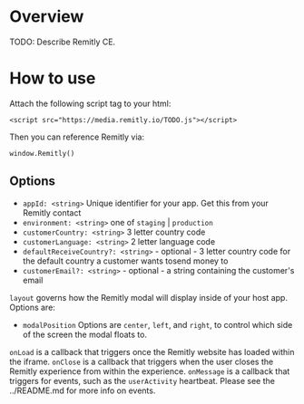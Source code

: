 # Overview

TODO: Describe Remitly CE.

# How to use

Attach the following script tag to your html:

`<script src="https://media.remitly.io/TODO.js"></script>`

Then you can reference Remitly via:

`window.Remitly()`

## Options

-   `appId: <string>` Unique identifier for your app. Get this from your Remitly contact
-   `environment: <string>` one of `staging` | `production`
-   `customerCountry: <string>` 3 letter country code
-   `customerLanguage: <string>` 2 letter language code
-   `defaultReceiveCountry?: <string>` - optional - 3 letter country code for the default country a customer wants tosend money to
-   `customerEmail?: <string>` - optional - a string containing the customer's email

`layout` governs how the Remitly modal will display inside of your host app. Options are:

-   `modalPosition` Options are `center`, `left`, and `right`, to control which side of the screen the modal floats to.

`onLoad` is a callback that triggers once the Remitly website has loaded within the iframe.
`onClose` is a callback that triggers when the user closes the Remitly experience from within the experience.
`onMessage` is a callback that triggers for events, such as the `userActivity` heartbeat. Please see the ../README.md for more info on events.

